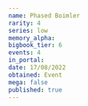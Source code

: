 ```yaml
---
name: Phased Boimler
rarity: 4
series: low
memory_alpha:
bigbook_tier: 6
events: 4
in_portal:
date: 17/08/2022
obtained: Event
mega: false
published: true
---
```



